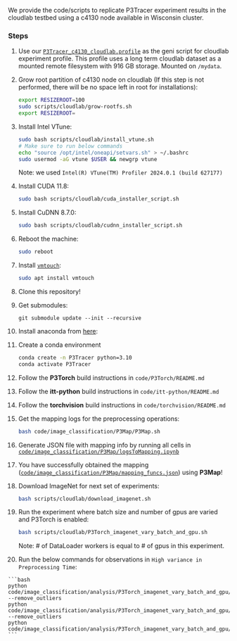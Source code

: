 We provide the code/scripts to replicate P3Tracer experiment results in the cloudlab testbed using a c4130 node available in Wisconsin cluster.

### Steps

1. Use our [`P3Tracer_c4130_cloudlab.profile`](P3Tracer_c4130_cloudlab.profile) as the geni script for cloudlab experiment profile. This profile uses a long term cloudlab dataset as a mounted remote filesystem with 916 GB storage. Mounted on `/mydata`.

2. Grow root partition of c4130 node on cloudlab (If this step is not performed, there will be no space left in root for installations):
    ```bash
    export RESIZEROOT=100
    sudo scripts/cloudlab/grow-rootfs.sh
    export RESIZEROOT=
    ```
3. Install Intel VTune:
    ```bash
    sudo bash scripts/cloudlab/install_vtune.sh
    # Make sure to run below commands 
    echo "source /opt/intel/oneapi/setvars.sh" > ~/.bashrc
    sudo usermod -aG vtune $USER && newgrp vtune
    ```
    Note: we used `Intel(R) VTune(TM) Profiler 2024.0.1 (build 627177)`
4. Install CUDA 11.8:
    ```bash
    sudo bash scripts/cloudlab/cuda_installer_script.sh
    ```
5. Install CuDNN 8.7.0:
    ```bash
    sudo bash scripts/cloudlab/cudnn_installer_script.sh
    ```
6. Reboot the machine:
    ```bash
    sudo reboot
    ```
7. Install [`vmtouch`](https://linux.die.net/man/8/vmtouch):
    ```bash
    sudo apt install vmtouch
    ```
8. Clone this repository!
9. Get submodules:

    ```git
    git submodule update --init --recursive
    ```
10. Install anaconda from [here](https://conda.io/projects/conda/en/latest/user-guide/install/linux.html): 
11. Create a conda environment
    ```bash
    conda create -n P3Tracer python=3.10
    conda activate P3Tracer
    ```
12. Follow the **P3Torch** build instructions in `code/P3Torch/README.md`
13. Follow the **itt-python** build instructions in `code/itt-python/README.md`
14. Follow the **torchvision** build instructions in `code/torchvision/README.md`
15. Get the mapping logs for the preprocessing operations:
    ```bash
    bash code/image_classification/P3Map/P3Map.sh
    ```
16. Generate JSON file with mapping info by running all cells in [`code/image_classification/P3Map/logsToMapping.ipynb`](code/image_classification/P3Map/logsToMapping.ipynb)
17. You have successfully obtained the mapping ([`code/image_classification/P3Map/mapping_funcs.json`](code/image_classification/P3Map/mapping_funcs.json)) using **P3Map**!
18. Download ImageNet for next set of experiments:
    ```bash
    bash scripts/cloudlab/download_imagenet.sh
    ```
19. Run the experiment where batch size and number of gpus are varied and P3Torch is enabled:
    ```bash
    bash scripts/cloudlab/P3Torch_imagenet_vary_batch_and_gpu.sh
    ```
    Note: # of DataLoader workers is equal to # of gpus in this experiment.
20.  Run the below commands for observations in `High variance in Preprocessing Time`:
    
    ```bash
    python code/image_classification/analysis/P3Torch_imagenet_vary_batch_and_gpu/preprocessing_time_stats.py --remove_outliers
    python code/image_classification/analysis/P3Torch_imagenet_vary_batch_and_gpu/iqr_and_stddev_preprocessing_time_stats.py --remove_outliers
    python code/image_classification/analysis/P3Torch_imagenet_vary_batch_and_gpu/box_plot_preprocessing_time.py
    ```
